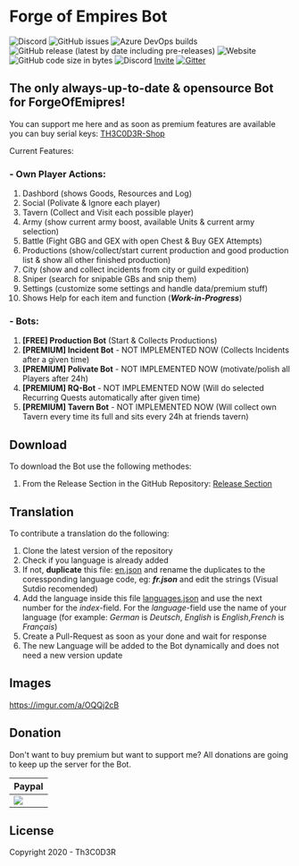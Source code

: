 

# **Forge of Empires Bot** 
![Discord](https://img.shields.io/discord/743455118338293810?label=Discord)[](https://github.com/Th3C0D3R/FoBCS/issues) ![GitHub issues](https://img.shields.io/github/issues/Th3C0D3R/FoBCS) ![Azure DevOps builds](https://img.shields.io/azure-devops/build/thetruetigers/842954ac-9c32-48b8-8308-4f72a8a29bcc/3?label=Build)
![GitHub release (latest by date including pre-releases)](https://img.shields.io/github/v/release/Th3C0D3R/FoBCS?include_prereleases) ![Website](https://img.shields.io/website?down_color=red&down_message=offline&label=Premium%20Server&up_color=green&up_message=online&url=https%3A%2F%2Fth3c0d3r.xyz) ![GitHub code size in bytes](https://img.shields.io/github/languages/code-size/Th3C0D3R/FoBCS)
![Discord](https://img.shields.io/discord/743455118338293810?style=flat-square) [Invite](https://discord.gg/DJv8rNsbP7)
[![Gitter](https://badges.gitter.im/ForgeOfBots/community.svg)](https://gitter.im/ForgeOfBots/community?utm_source=badge&utm_medium=badge&utm_campaign=pr-badge)

## The only always-up-to-date & opensource Bot for ForgeOfEmipres!

You can support me here and as soon as premium features are available you can buy serial keys: [TH3C0D3R-Shop](https://th3c0d3r.xyz/shop/)

Current Features:
### - Own Player Actions:
1. Dashbord (shows Goods, Resources and Log)
2. Social (Polivate & Ignore each player)
3. Tavern (Collect and Visit each possible player)
4. Army (show current army boost, available Units & current army selection)
5. Battle (Fight GBG and GEX with open Chest & Buy GEX Attempts)
6. Productions (show/collect/start current production and good production list & show all other finished production)
7. City (show and collect incidents from city or guild expedition)
8. Sniper (search for snipable GBs and snip them)
9. Settings (customize some settings and handle data/premium stuff)
10. Shows Help for each item and function (***Work-in-Progress***) 
### - Bots:
1. **[FREE] Production Bot** (Start & Collects Productions)
2. **[PREMIUM] Incident Bot** - NOT IMPLEMENTED NOW (Collects Incidents after a given time)
3. **[PREMIUM] Polivate Bot** - NOT IMPLEMENTED NOW (motivate/polish all Players after 24h)
4. **[PREMIUM] RQ-Bot** - NOT IMPLEMENTED NOW (Will do selected Recurring Quests automatically after given time)
5. **[PREMIUM] Tavern Bot** - NOT IMPLEMENTED NOW (Will collect own Tavern every time its full and sits every 24h at friends tavern)

## Download
To download the Bot use the following methodes:
1.  From the Release Section in the GitHub Repository: [Release Section](https://github.com/Th3C0D3R/FoBCS/releases)

## Translation

To contribute a translation do the following:
1. Clone the latest version of the repository
2. Check if you language is already added
3. If not, **duplicate** this file: [en.json](https://github.com/Th3C0D3R/FoBCS/blob/master/ForgeOfBots/LanguageFiles/en.json) and rename the duplicates to the coressponding language code, eg: ***fr.json***  and edit the strings (Visual Sutdio recomended)
4. Add the language inside this file [languages.json](https://github.com/Th3C0D3R/FoBCS/blob/master/ForgeOfBots/languages.json) and use the next number for the *index*-field. For the *language*-field use the name of your language (for example: *German* is *Deutsch*, *English* is *English*,*French* is *Français*)
5. Create a Pull-Request as soon as your done and wait for response
6. The new Language will be added to the Bot dynamically and does not need a new version update

## Images
https://imgur.com/a/OQQj2cB

## Donation
Don't want to buy premium but want to support me?
All donations are going to keep up the server for the Bot.

| Paypal |
| ------ |
| [![](https://www.paypalobjects.com/en_US/i/btn/btn_donateCC_LG.gif)](https://www.paypal.com/cgi-bin/webscr?cmd=_s-xclick&hosted_button_id=G2D7BK2E7WJZY) 

License
-------
Copyright 2020 - Th3C0D3R
<!--stackedit_data:
eyJoaXN0b3J5IjpbMTY1MjQxNTY3MSwxNzk0MTAzNzQwLC04NT
IzMjE4NzcsLTEyNTY5MzAzMCwxNTY4NDgyMzIzLC0yMDY3NzY3
OTc3LC0xMTc4MTAwNzA1LC0xODI5ODY0NDUwLC01NTc2MTc0Nj
QsLTUwMzM2NTIzNCwtODQxNTkzNjQ4LDIxMzg4NzAzNDUsMzUy
OTIxNjMyLDExOTM5ODkxNjAsOTIwMTY4Mjg2LDc2OTYwMjY0OC
wtNzI4NDAwNTZdfQ==
-->

